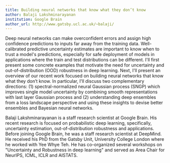 ```yaml
---
title: Building neural networks that know what they don’t know
author: Balaji Lakshminarayanan
institution: Google Brain
author_url: http://www.gatsby.ucl.ac.uk/~balaji/
---
```


Deep neural networks can make overconfident errors and assign high confidence predictions to inputs far away from the training data. Well-calibrated predictive uncertainty estimates are important to know when to trust a model's predictions, especially for safe deployment of models in applications where the train and test distributions can be different. I'll first present some concrete examples that motivate the need for uncertainty and out-of-distribution (OOD) robustness in deep learning. Next, I'll present an overview of our recent work focused on building neural networks that know what they don’t know. In particular, I'll discuss two complementary directions: (1) spectral-normalized neural Gaussian process (SNGP) which improves single model uncertainty by combining smooth representations with last layer Gaussian process and (2) understanding deep ensembles from a loss landscape perspective and using these insights to devise better ensembles and Bayesian neural networks.

Balaji Lakshminarayanan is a staff research scientist at Google Brain. His recent research is focused on probabilistic deep learning, specifically, uncertainty estimation, out-of-distribution robustness and applications. Before joining Google Brain, he was a staff research scientist at DeepMind. He received his PhD from the Gatsby Unit, University College London where he worked with Yee Whye Teh. He has co-organized several workshops on "Uncertainty and Robustness in deep learning" and served as Area Chair for NeurIPS, ICML, ICLR and AISTATS.